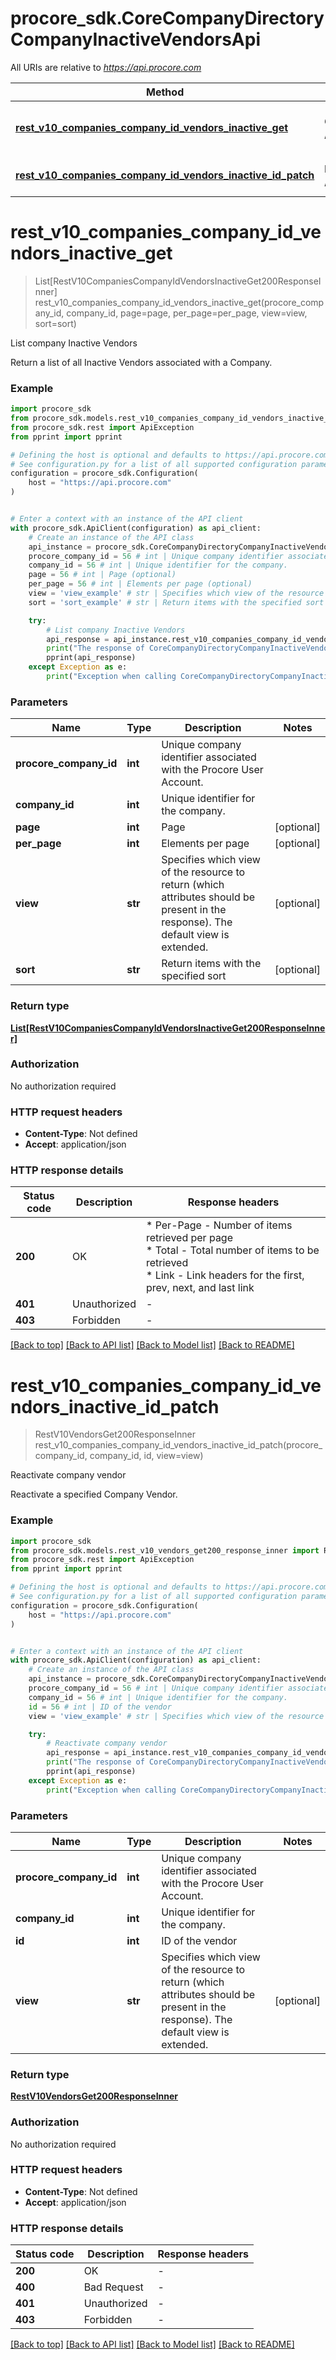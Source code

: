 # procore_sdk.CoreCompanyDirectoryCompanyInactiveVendorsApi

All URIs are relative to *https://api.procore.com*

Method | HTTP request | Description
------------- | ------------- | -------------
[**rest_v10_companies_company_id_vendors_inactive_get**](CoreCompanyDirectoryCompanyInactiveVendorsApi.md#rest_v10_companies_company_id_vendors_inactive_get) | **GET** /rest/v1.0/companies/{company_id}/vendors/inactive | List company Inactive Vendors
[**rest_v10_companies_company_id_vendors_inactive_id_patch**](CoreCompanyDirectoryCompanyInactiveVendorsApi.md#rest_v10_companies_company_id_vendors_inactive_id_patch) | **PATCH** /rest/v1.0/companies/{company_id}/vendors/inactive/{id} | Reactivate company vendor


# **rest_v10_companies_company_id_vendors_inactive_get**
> List[RestV10CompaniesCompanyIdVendorsInactiveGet200ResponseInner] rest_v10_companies_company_id_vendors_inactive_get(procore_company_id, company_id, page=page, per_page=per_page, view=view, sort=sort)

List company Inactive Vendors

Return a list of all Inactive Vendors associated with a Company.

### Example


```python
import procore_sdk
from procore_sdk.models.rest_v10_companies_company_id_vendors_inactive_get200_response_inner import RestV10CompaniesCompanyIdVendorsInactiveGet200ResponseInner
from procore_sdk.rest import ApiException
from pprint import pprint

# Defining the host is optional and defaults to https://api.procore.com
# See configuration.py for a list of all supported configuration parameters.
configuration = procore_sdk.Configuration(
    host = "https://api.procore.com"
)


# Enter a context with an instance of the API client
with procore_sdk.ApiClient(configuration) as api_client:
    # Create an instance of the API class
    api_instance = procore_sdk.CoreCompanyDirectoryCompanyInactiveVendorsApi(api_client)
    procore_company_id = 56 # int | Unique company identifier associated with the Procore User Account.
    company_id = 56 # int | Unique identifier for the company.
    page = 56 # int | Page (optional)
    per_page = 56 # int | Elements per page (optional)
    view = 'view_example' # str | Specifies which view of the resource to return (which attributes should be present in the response). The default view is extended. (optional)
    sort = 'sort_example' # str | Return items with the specified sort (optional)

    try:
        # List company Inactive Vendors
        api_response = api_instance.rest_v10_companies_company_id_vendors_inactive_get(procore_company_id, company_id, page=page, per_page=per_page, view=view, sort=sort)
        print("The response of CoreCompanyDirectoryCompanyInactiveVendorsApi->rest_v10_companies_company_id_vendors_inactive_get:\n")
        pprint(api_response)
    except Exception as e:
        print("Exception when calling CoreCompanyDirectoryCompanyInactiveVendorsApi->rest_v10_companies_company_id_vendors_inactive_get: %s\n" % e)
```



### Parameters


Name | Type | Description  | Notes
------------- | ------------- | ------------- | -------------
 **procore_company_id** | **int**| Unique company identifier associated with the Procore User Account. | 
 **company_id** | **int**| Unique identifier for the company. | 
 **page** | **int**| Page | [optional] 
 **per_page** | **int**| Elements per page | [optional] 
 **view** | **str**| Specifies which view of the resource to return (which attributes should be present in the response). The default view is extended. | [optional] 
 **sort** | **str**| Return items with the specified sort | [optional] 

### Return type

[**List[RestV10CompaniesCompanyIdVendorsInactiveGet200ResponseInner]**](RestV10CompaniesCompanyIdVendorsInactiveGet200ResponseInner.md)

### Authorization

No authorization required

### HTTP request headers

 - **Content-Type**: Not defined
 - **Accept**: application/json

### HTTP response details

| Status code | Description | Response headers |
|-------------|-------------|------------------|
**200** | OK |  * Per-Page - Number of items retrieved per page <br>  * Total - Total number of items to be retrieved <br>  * Link - Link headers for the first, prev, next, and last link <br>  |
**401** | Unauthorized |  -  |
**403** | Forbidden |  -  |

[[Back to top]](#) [[Back to API list]](../README.md#documentation-for-api-endpoints) [[Back to Model list]](../README.md#documentation-for-models) [[Back to README]](../README.md)

# **rest_v10_companies_company_id_vendors_inactive_id_patch**
> RestV10VendorsGet200ResponseInner rest_v10_companies_company_id_vendors_inactive_id_patch(procore_company_id, company_id, id, view=view)

Reactivate company vendor

Reactivate a specified Company Vendor.

### Example


```python
import procore_sdk
from procore_sdk.models.rest_v10_vendors_get200_response_inner import RestV10VendorsGet200ResponseInner
from procore_sdk.rest import ApiException
from pprint import pprint

# Defining the host is optional and defaults to https://api.procore.com
# See configuration.py for a list of all supported configuration parameters.
configuration = procore_sdk.Configuration(
    host = "https://api.procore.com"
)


# Enter a context with an instance of the API client
with procore_sdk.ApiClient(configuration) as api_client:
    # Create an instance of the API class
    api_instance = procore_sdk.CoreCompanyDirectoryCompanyInactiveVendorsApi(api_client)
    procore_company_id = 56 # int | Unique company identifier associated with the Procore User Account.
    company_id = 56 # int | Unique identifier for the company.
    id = 56 # int | ID of the vendor
    view = 'view_example' # str | Specifies which view of the resource to return (which attributes should be present in the response). The default view is extended. (optional)

    try:
        # Reactivate company vendor
        api_response = api_instance.rest_v10_companies_company_id_vendors_inactive_id_patch(procore_company_id, company_id, id, view=view)
        print("The response of CoreCompanyDirectoryCompanyInactiveVendorsApi->rest_v10_companies_company_id_vendors_inactive_id_patch:\n")
        pprint(api_response)
    except Exception as e:
        print("Exception when calling CoreCompanyDirectoryCompanyInactiveVendorsApi->rest_v10_companies_company_id_vendors_inactive_id_patch: %s\n" % e)
```



### Parameters


Name | Type | Description  | Notes
------------- | ------------- | ------------- | -------------
 **procore_company_id** | **int**| Unique company identifier associated with the Procore User Account. | 
 **company_id** | **int**| Unique identifier for the company. | 
 **id** | **int**| ID of the vendor | 
 **view** | **str**| Specifies which view of the resource to return (which attributes should be present in the response). The default view is extended. | [optional] 

### Return type

[**RestV10VendorsGet200ResponseInner**](RestV10VendorsGet200ResponseInner.md)

### Authorization

No authorization required

### HTTP request headers

 - **Content-Type**: Not defined
 - **Accept**: application/json

### HTTP response details

| Status code | Description | Response headers |
|-------------|-------------|------------------|
**200** | OK |  -  |
**400** | Bad Request |  -  |
**401** | Unauthorized |  -  |
**403** | Forbidden |  -  |

[[Back to top]](#) [[Back to API list]](../README.md#documentation-for-api-endpoints) [[Back to Model list]](../README.md#documentation-for-models) [[Back to README]](../README.md)

